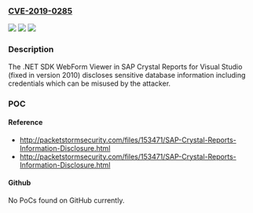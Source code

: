 ### [CVE-2019-0285](https://cve.mitre.org/cgi-bin/cvename.cgi?name=CVE-2019-0285)
![](https://img.shields.io/static/v1?label=Product&message=SAP%20Crystal%20Reports%20for%20Visual%20Studio&color=blue)
![](https://img.shields.io/static/v1?label=Version&message=%3C2010%20&color=brighgreen)
![](https://img.shields.io/static/v1?label=Vulnerability&message=Information%20Disclosure&color=brighgreen)

### Description

The .NET SDK WebForm Viewer in SAP Crystal Reports for Visual Studio (fixed in version 2010) discloses sensitive database information including credentials which can be misused by the attacker.

### POC

#### Reference
- http://packetstormsecurity.com/files/153471/SAP-Crystal-Reports-Information-Disclosure.html
- http://packetstormsecurity.com/files/153471/SAP-Crystal-Reports-Information-Disclosure.html

#### Github
No PoCs found on GitHub currently.

